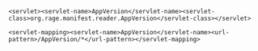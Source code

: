    
`<servlet><servlet-name>AppVersion</servlet-name><servlet-class>org.rage.manifest.reader.AppVersion</servlet-class></servlet>`
   
`<servlet-mapping><servlet-name>AppVersion</servlet-name><url-pattern>/AppVersion/*</url-pattern></servlet-mapping>`
